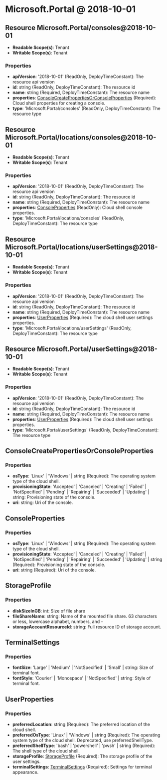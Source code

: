 # Microsoft.Portal @ 2018-10-01

## Resource Microsoft.Portal/consoles@2018-10-01
* **Readable Scope(s)**: Tenant
* **Writable Scope(s)**: Tenant
### Properties
* **apiVersion**: '2018-10-01' (ReadOnly, DeployTimeConstant): The resource api version
* **id**: string (ReadOnly, DeployTimeConstant): The resource id
* **name**: string (Required, DeployTimeConstant): The resource name
* **properties**: [ConsoleCreatePropertiesOrConsoleProperties](#consolecreatepropertiesorconsoleproperties) (Required): Cloud shell properties for creating a console.
* **type**: 'Microsoft.Portal/consoles' (ReadOnly, DeployTimeConstant): The resource type

## Resource Microsoft.Portal/locations/consoles@2018-10-01
* **Readable Scope(s)**: Tenant
* **Writable Scope(s)**: Tenant
### Properties
* **apiVersion**: '2018-10-01' (ReadOnly, DeployTimeConstant): The resource api version
* **id**: string (ReadOnly, DeployTimeConstant): The resource id
* **name**: string (Required, DeployTimeConstant): The resource name
* **properties**: [ConsoleProperties](#consoleproperties) (ReadOnly): Cloud shell console properties.
* **type**: 'Microsoft.Portal/locations/consoles' (ReadOnly, DeployTimeConstant): The resource type

## Resource Microsoft.Portal/locations/userSettings@2018-10-01
* **Readable Scope(s)**: Tenant
* **Writable Scope(s)**: Tenant
### Properties
* **apiVersion**: '2018-10-01' (ReadOnly, DeployTimeConstant): The resource api version
* **id**: string (ReadOnly, DeployTimeConstant): The resource id
* **name**: string (Required, DeployTimeConstant): The resource name
* **properties**: [UserProperties](#userproperties) (Required): The cloud shell user settings properties.
* **type**: 'Microsoft.Portal/locations/userSettings' (ReadOnly, DeployTimeConstant): The resource type

## Resource Microsoft.Portal/userSettings@2018-10-01
* **Readable Scope(s)**: Tenant
* **Writable Scope(s)**: Tenant
### Properties
* **apiVersion**: '2018-10-01' (ReadOnly, DeployTimeConstant): The resource api version
* **id**: string (ReadOnly, DeployTimeConstant): The resource id
* **name**: string (Required, DeployTimeConstant): The resource name
* **properties**: [UserProperties](#userproperties) (Required): The cloud shell user settings properties.
* **type**: 'Microsoft.Portal/userSettings' (ReadOnly, DeployTimeConstant): The resource type

## ConsoleCreatePropertiesOrConsoleProperties
### Properties
* **osType**: 'Linux' | 'Windows' | string (Required): The operating system type of the cloud shell.
* **provisioningState**: 'Accepted' | 'Canceled' | 'Creating' | 'Failed' | 'NotSpecified' | 'Pending' | 'Repairing' | 'Succeeded' | 'Updating' | string: Provisioning state of the console.
* **uri**: string: Uri of the console.

## ConsoleProperties
### Properties
* **osType**: 'Linux' | 'Windows' | string (Required): The operating system type of the cloud shell.
* **provisioningState**: 'Accepted' | 'Canceled' | 'Creating' | 'Failed' | 'NotSpecified' | 'Pending' | 'Repairing' | 'Succeeded' | 'Updating' | string (Required): Provisioning state of the console.
* **uri**: string (Required): Uri of the console.

## StorageProfile
### Properties
* **diskSizeInGB**: int: Size of file share
* **fileShareName**: string: Name of the mounted file share. 63 characters or less, lowercase alphabet, numbers, and -
* **storageAccountResourceId**: string: Full resource ID of storage account.

## TerminalSettings
### Properties
* **fontSize**: 'Large' | 'Medium' | 'NotSpecified' | 'Small' | string: Size of terminal font.
* **fontStyle**: 'Courier' | 'Monospace' | 'NotSpecified' | string: Style of terminal font.

## UserProperties
### Properties
* **preferredLocation**: string (Required): The preferred location of the cloud shell.
* **preferredOsType**: 'Linux' | 'Windows' | string (Required): The operating system type of the cloud shell. Deprecated, use preferredShellType.
* **preferredShellType**: 'bash' | 'powershell' | 'pwsh' | string (Required): The shell type of the cloud shell.
* **storageProfile**: [StorageProfile](#storageprofile) (Required): The storage profile of the user settings.
* **terminalSettings**: [TerminalSettings](#terminalsettings) (Required): Settings for terminal appearance.

